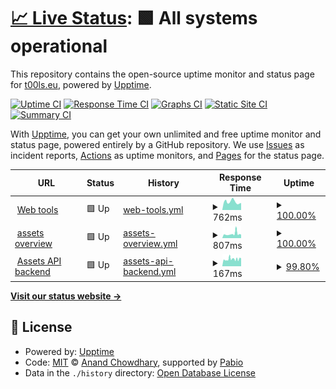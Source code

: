 # [📈 Live Status](https://up.t00ls.eu): <!--live status--> **🟩 All systems operational**

This repository contains the open-source uptime monitor and status page for [t00ls.eu](https://t00ls.eu.github.io/upptime), powered by [Upptime](https://github.com/upptime/upptime).

[![Uptime CI](https://github.com/koenbeek/upptime/workflows/Uptime%20CI/badge.svg)](https://github.com/koenbeek/upptime/actions?query=workflow%3A%22Uptime+CI%22)
[![Response Time CI](https://github.com/koenbeek/upptime/workflows/Response%20Time%20CI/badge.svg)](https://github.com/koenbeek/upptime/actions?query=workflow%3A%22Response+Time+CI%22)
[![Graphs CI](https://github.com/koenbeek/upptime/workflows/Graphs%20CI/badge.svg)](https://github.com/koenbeek/upptime/actions?query=workflow%3A%22Graphs+CI%22)
[![Static Site CI](https://github.com/koenbeek/upptime/workflows/Static%20Site%20CI/badge.svg)](https://github.com/koenbeek/upptime/actions?query=workflow%3A%22Static+Site+CI%22)
[![Summary CI](https://github.com/koenbeek/upptime/workflows/Summary%20CI/badge.svg)](https://github.com/koenbeek/upptime/actions?query=workflow%3A%22Summary+CI%22)

With [Upptime](https://upptime.js.org), you can get your own unlimited and free uptime monitor and status page, powered entirely by a GitHub repository. We use [Issues](https://github.com/koenbeek/upptime/issues) as incident reports, [Actions](https://github.com/koenbeek/upptime/actions) as uptime monitors, and [Pages](https://koenbeek.github.io/upptime) for the status page.

<!--start: status pages-->
<!-- This summary is generated by Upptime (https://github.com/upptime/upptime) -->
<!-- Do not edit this manually, your changes will be overwritten -->
<!-- prettier-ignore -->
| URL | Status | History | Response Time | Uptime |
| --- | ------ | ------- | ------------- | ------ |
| <img alt="" src="https://icons.duckduckgo.com/ip3/www.t00ls.eu.ico" height="13"> [Web tools](https://www.t00ls.eu) | 🟩 Up | [web-tools.yml](https://github.com/koenbeek/upptime/commits/HEAD/history/web-tools.yml) | <details><summary><img alt="Response time graph" src="./graphs/web-tools/response-time-week.png" height="20"> 762ms</summary><br><a href="https://up.t00ls.eu/history/web-tools"><img alt="Response time 937" src="https://img.shields.io/endpoint?url=https%3A%2F%2Fraw.githubusercontent.com%2Fkoenbeek%2Fupptime%2FHEAD%2Fapi%2Fweb-tools%2Fresponse-time.json"></a><br><a href="https://up.t00ls.eu/history/web-tools"><img alt="24-hour response time 670" src="https://img.shields.io/endpoint?url=https%3A%2F%2Fraw.githubusercontent.com%2Fkoenbeek%2Fupptime%2FHEAD%2Fapi%2Fweb-tools%2Fresponse-time-day.json"></a><br><a href="https://up.t00ls.eu/history/web-tools"><img alt="7-day response time 762" src="https://img.shields.io/endpoint?url=https%3A%2F%2Fraw.githubusercontent.com%2Fkoenbeek%2Fupptime%2FHEAD%2Fapi%2Fweb-tools%2Fresponse-time-week.json"></a><br><a href="https://up.t00ls.eu/history/web-tools"><img alt="30-day response time 838" src="https://img.shields.io/endpoint?url=https%3A%2F%2Fraw.githubusercontent.com%2Fkoenbeek%2Fupptime%2FHEAD%2Fapi%2Fweb-tools%2Fresponse-time-month.json"></a><br><a href="https://up.t00ls.eu/history/web-tools"><img alt="1-year response time 937" src="https://img.shields.io/endpoint?url=https%3A%2F%2Fraw.githubusercontent.com%2Fkoenbeek%2Fupptime%2FHEAD%2Fapi%2Fweb-tools%2Fresponse-time-year.json"></a></details> | <details><summary><a href="https://up.t00ls.eu/history/web-tools">100.00%</a></summary><a href="https://up.t00ls.eu/history/web-tools"><img alt="All-time uptime 100.00%" src="https://img.shields.io/endpoint?url=https%3A%2F%2Fraw.githubusercontent.com%2Fkoenbeek%2Fupptime%2FHEAD%2Fapi%2Fweb-tools%2Fuptime.json"></a><br><a href="https://up.t00ls.eu/history/web-tools"><img alt="24-hour uptime 100.00%" src="https://img.shields.io/endpoint?url=https%3A%2F%2Fraw.githubusercontent.com%2Fkoenbeek%2Fupptime%2FHEAD%2Fapi%2Fweb-tools%2Fuptime-day.json"></a><br><a href="https://up.t00ls.eu/history/web-tools"><img alt="7-day uptime 100.00%" src="https://img.shields.io/endpoint?url=https%3A%2F%2Fraw.githubusercontent.com%2Fkoenbeek%2Fupptime%2FHEAD%2Fapi%2Fweb-tools%2Fuptime-week.json"></a><br><a href="https://up.t00ls.eu/history/web-tools"><img alt="30-day uptime 100.00%" src="https://img.shields.io/endpoint?url=https%3A%2F%2Fraw.githubusercontent.com%2Fkoenbeek%2Fupptime%2FHEAD%2Fapi%2Fweb-tools%2Fuptime-month.json"></a><br><a href="https://up.t00ls.eu/history/web-tools"><img alt="1-year uptime 100.00%" src="https://img.shields.io/endpoint?url=https%3A%2F%2Fraw.githubusercontent.com%2Fkoenbeek%2Fupptime%2FHEAD%2Fapi%2Fweb-tools%2Fuptime-year.json"></a></details>
| <img alt="" src="https://icons.duckduckgo.com/ip3/assets.t00ls.eu.ico" height="13"> [assets overview](https://assets.t00ls.eu) | 🟩 Up | [assets-overview.yml](https://github.com/koenbeek/upptime/commits/HEAD/history/assets-overview.yml) | <details><summary><img alt="Response time graph" src="./graphs/assets-overview/response-time-week.png" height="20"> 807ms</summary><br><a href="https://up.t00ls.eu/history/assets-overview"><img alt="Response time 778" src="https://img.shields.io/endpoint?url=https%3A%2F%2Fraw.githubusercontent.com%2Fkoenbeek%2Fupptime%2FHEAD%2Fapi%2Fassets-overview%2Fresponse-time.json"></a><br><a href="https://up.t00ls.eu/history/assets-overview"><img alt="24-hour response time 677" src="https://img.shields.io/endpoint?url=https%3A%2F%2Fraw.githubusercontent.com%2Fkoenbeek%2Fupptime%2FHEAD%2Fapi%2Fassets-overview%2Fresponse-time-day.json"></a><br><a href="https://up.t00ls.eu/history/assets-overview"><img alt="7-day response time 807" src="https://img.shields.io/endpoint?url=https%3A%2F%2Fraw.githubusercontent.com%2Fkoenbeek%2Fupptime%2FHEAD%2Fapi%2Fassets-overview%2Fresponse-time-week.json"></a><br><a href="https://up.t00ls.eu/history/assets-overview"><img alt="30-day response time 738" src="https://img.shields.io/endpoint?url=https%3A%2F%2Fraw.githubusercontent.com%2Fkoenbeek%2Fupptime%2FHEAD%2Fapi%2Fassets-overview%2Fresponse-time-month.json"></a><br><a href="https://up.t00ls.eu/history/assets-overview"><img alt="1-year response time 778" src="https://img.shields.io/endpoint?url=https%3A%2F%2Fraw.githubusercontent.com%2Fkoenbeek%2Fupptime%2FHEAD%2Fapi%2Fassets-overview%2Fresponse-time-year.json"></a></details> | <details><summary><a href="https://up.t00ls.eu/history/assets-overview">100.00%</a></summary><a href="https://up.t00ls.eu/history/assets-overview"><img alt="All-time uptime 100.00%" src="https://img.shields.io/endpoint?url=https%3A%2F%2Fraw.githubusercontent.com%2Fkoenbeek%2Fupptime%2FHEAD%2Fapi%2Fassets-overview%2Fuptime.json"></a><br><a href="https://up.t00ls.eu/history/assets-overview"><img alt="24-hour uptime 100.00%" src="https://img.shields.io/endpoint?url=https%3A%2F%2Fraw.githubusercontent.com%2Fkoenbeek%2Fupptime%2FHEAD%2Fapi%2Fassets-overview%2Fuptime-day.json"></a><br><a href="https://up.t00ls.eu/history/assets-overview"><img alt="7-day uptime 100.00%" src="https://img.shields.io/endpoint?url=https%3A%2F%2Fraw.githubusercontent.com%2Fkoenbeek%2Fupptime%2FHEAD%2Fapi%2Fassets-overview%2Fuptime-week.json"></a><br><a href="https://up.t00ls.eu/history/assets-overview"><img alt="30-day uptime 100.00%" src="https://img.shields.io/endpoint?url=https%3A%2F%2Fraw.githubusercontent.com%2Fkoenbeek%2Fupptime%2FHEAD%2Fapi%2Fassets-overview%2Fuptime-month.json"></a><br><a href="https://up.t00ls.eu/history/assets-overview"><img alt="1-year uptime 100.00%" src="https://img.shields.io/endpoint?url=https%3A%2F%2Fraw.githubusercontent.com%2Fkoenbeek%2Fupptime%2FHEAD%2Fapi%2Fassets-overview%2Fuptime-year.json"></a></details>
| <img alt="" src="https://icons.duckduckgo.com/ip3/null.ico" height="13"> [Assets API backend](https:/assets.t00ls.eu/api/management/health) | 🟩 Up | [assets-api-backend.yml](https://github.com/koenbeek/upptime/commits/HEAD/history/assets-api-backend.yml) | <details><summary><img alt="Response time graph" src="./graphs/assets-api-backend/response-time-week.png" height="20"> 167ms</summary><br><a href="https://up.t00ls.eu/history/assets-api-backend"><img alt="Response time 150" src="https://img.shields.io/endpoint?url=https%3A%2F%2Fraw.githubusercontent.com%2Fkoenbeek%2Fupptime%2FHEAD%2Fapi%2Fassets-api-backend%2Fresponse-time.json"></a><br><a href="https://up.t00ls.eu/history/assets-api-backend"><img alt="24-hour response time 174" src="https://img.shields.io/endpoint?url=https%3A%2F%2Fraw.githubusercontent.com%2Fkoenbeek%2Fupptime%2FHEAD%2Fapi%2Fassets-api-backend%2Fresponse-time-day.json"></a><br><a href="https://up.t00ls.eu/history/assets-api-backend"><img alt="7-day response time 167" src="https://img.shields.io/endpoint?url=https%3A%2F%2Fraw.githubusercontent.com%2Fkoenbeek%2Fupptime%2FHEAD%2Fapi%2Fassets-api-backend%2Fresponse-time-week.json"></a><br><a href="https://up.t00ls.eu/history/assets-api-backend"><img alt="30-day response time 150" src="https://img.shields.io/endpoint?url=https%3A%2F%2Fraw.githubusercontent.com%2Fkoenbeek%2Fupptime%2FHEAD%2Fapi%2Fassets-api-backend%2Fresponse-time-month.json"></a><br><a href="https://up.t00ls.eu/history/assets-api-backend"><img alt="1-year response time 150" src="https://img.shields.io/endpoint?url=https%3A%2F%2Fraw.githubusercontent.com%2Fkoenbeek%2Fupptime%2FHEAD%2Fapi%2Fassets-api-backend%2Fresponse-time-year.json"></a></details> | <details><summary><a href="https://up.t00ls.eu/history/assets-api-backend">99.80%</a></summary><a href="https://up.t00ls.eu/history/assets-api-backend"><img alt="All-time uptime 99.97%" src="https://img.shields.io/endpoint?url=https%3A%2F%2Fraw.githubusercontent.com%2Fkoenbeek%2Fupptime%2FHEAD%2Fapi%2Fassets-api-backend%2Fuptime.json"></a><br><a href="https://up.t00ls.eu/history/assets-api-backend"><img alt="24-hour uptime 98.58%" src="https://img.shields.io/endpoint?url=https%3A%2F%2Fraw.githubusercontent.com%2Fkoenbeek%2Fupptime%2FHEAD%2Fapi%2Fassets-api-backend%2Fuptime-day.json"></a><br><a href="https://up.t00ls.eu/history/assets-api-backend"><img alt="7-day uptime 99.80%" src="https://img.shields.io/endpoint?url=https%3A%2F%2Fraw.githubusercontent.com%2Fkoenbeek%2Fupptime%2FHEAD%2Fapi%2Fassets-api-backend%2Fuptime-week.json"></a><br><a href="https://up.t00ls.eu/history/assets-api-backend"><img alt="30-day uptime 99.95%" src="https://img.shields.io/endpoint?url=https%3A%2F%2Fraw.githubusercontent.com%2Fkoenbeek%2Fupptime%2FHEAD%2Fapi%2Fassets-api-backend%2Fuptime-month.json"></a><br><a href="https://up.t00ls.eu/history/assets-api-backend"><img alt="1-year uptime 99.97%" src="https://img.shields.io/endpoint?url=https%3A%2F%2Fraw.githubusercontent.com%2Fkoenbeek%2Fupptime%2FHEAD%2Fapi%2Fassets-api-backend%2Fuptime-year.json"></a></details>

<!--end: status pages-->

[**Visit our status website →**](https://koenbeek.github.io/upptime)

## 📄 License

- Powered by: [Upptime](https://github.com/upptime/upptime)
- Code: [MIT](./LICENSE) © [Anand Chowdhary](https://anandchowdhary.com), supported by [Pabio](https://pabio.com)
- Data in the `./history` directory: [Open Database License](https://opendatacommons.org/licenses/odbl/1-0/)
